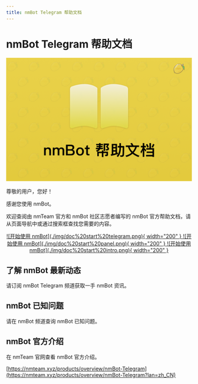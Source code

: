 ```yaml
---
title: nmBot Telegram 帮助文档
---
```


# nmBot Telegram 帮助文档

![欢迎](../img/doc%20cover.png)

尊敬的用户，您好！

感谢您使用 nmBot。

欢迎查阅由 nmTeam 官方和 nmBot 社区志愿者编写的 nmBot 官方帮助文档，请从页面导航中或通过搜索框查找您需要的内容。

<center>
<a href="https://t.me/nmnmfunbot" target="_blank">
![开始使用 nmBot](./img/doc%20start%20telegram.png){ width="200" }
</a>
<a href="https://nmbot.nmnm.fun" target="_blank">
![开始使用 nmBot](./img/doc%20start%20panel.png){ width="200" }
</a>
<a href="https://nmteam.xyz/products/nmBot-Telegram" target="_blank">
![开始使用 nmBot](./img/doc%20start%20intro.png){ width="200" }
</a>
</center>

## 了解 nmBot 最新动态

请订阅 nmBot Telegram 频道获取一手 nmBot 资讯。

<script async src="https://telegram.org/js/telegram-widget.js?19" data-telegram-post="nmbotchannel/3" data-width="100%" data-userpic="true"></script>

## nmBot 已知问题

请在 nmBot 频道查询 nmBot 已知问题。

<script async src="https://telegram.org/js/telegram-widget.js?19" data-telegram-post="nmbotchannel/4" data-width="100%" data-userpic="true"></script>

## nmBot 官方介绍

在 nmTeam 官网查看 nmBot 官方介绍。

[https://nmteam.xyz/products/overview/nmBot-Telegram](https://nmteam.xyz/products/overview/nmBot-Telegram?lan=zh_CN)

